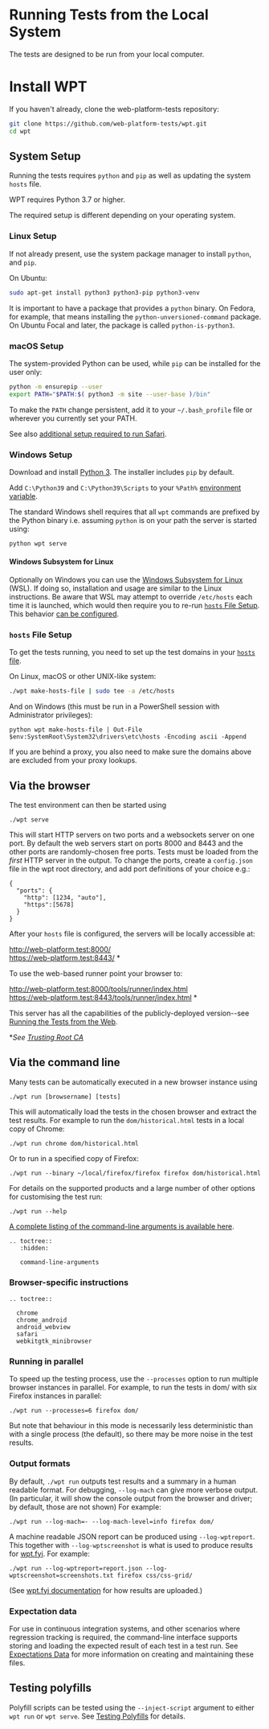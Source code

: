 # Running Tests from the Local System

The tests are designed to be run from your local computer.

# Install WPT

If you haven't already, clone the web-platform-tests repository:

```bash
git clone https://github.com/web-platform-tests/wpt.git
cd wpt
```

## System Setup

Running the tests requires `python` and `pip` as well as updating the
system `hosts` file.

WPT requires Python 3.7 or higher.

The required setup is different depending on your operating system.

### Linux Setup

If not already present, use the system package manager to install `python`,
and `pip`.

On Ubuntu:

```bash
sudo apt-get install python3 python3-pip python3-venv
```

It is important to have a package that provides a `python` binary. On Fedora,
for example, that means installing the `python-unversioned-command` package. On
Ubuntu Focal and later, the package is called `python-is-python3`.

### macOS Setup

The system-provided Python can be used, while `pip` can be
installed for the user only:

```bash
python -m ensurepip --user
export PATH="$PATH:$( python3 -m site --user-base )/bin"
```

To make the `PATH` change persistent, add it to your `~/.bash_profile` file or
wherever you currently set your PATH.

See also [additional setup required to run Safari](safari.md).

### Windows Setup

Download and install [Python 3](https://www.python.org/downloads). The
installer includes `pip` by default.

Add `C:\Python39` and `C:\Python39\Scripts` to your `%Path%`
[environment variable](http://www.computerhope.com/issues/ch000549.htm).

The standard Windows shell requires that all `wpt` commands are prefixed
by the Python binary i.e. assuming `python` is on your path the server is
started using:

```bash
python wpt serve
```

#### Windows Subsystem for Linux

Optionally on Windows you can use the [Windows Subsystem for
Linux](https://docs.microsoft.com/en-us/windows/wsl/about) (WSL). If doing so,
installation and usage are similar to the Linux instructions. Be aware that WSL
may attempt to override `/etc/hosts` each time it is launched, which would then
require you to re-run [`hosts` File Setup](#hosts-file-setup). This behavior
[can be configured](https://docs.microsoft.com/en-us/windows/wsl/wsl-config#network).

### `hosts` File Setup

To get the tests running, you need to set up the test domains in your
[`hosts` file](http://en.wikipedia.org/wiki/Hosts_%28file%29%23Location_in_the_file_system).

On Linux, macOS or other UNIX-like system:

```bash
./wpt make-hosts-file | sudo tee -a /etc/hosts
```

And on Windows (this must be run in a PowerShell session with Administrator privileges):

```
python wpt make-hosts-file | Out-File $env:SystemRoot\System32\drivers\etc\hosts -Encoding ascii -Append
```

If you are behind a proxy, you also need to make sure the domains above are
excluded from your proxy lookups.

## Via the browser

The test environment can then be started using

    ./wpt serve

This will start HTTP servers on two ports and a websockets server on
one port. By default the web servers start on ports 8000 and 8443 and the other
ports are randomly-chosen free ports. Tests must be loaded from the
*first* HTTP server in the output. To change the ports,
create a `config.json` file in the wpt root directory, and add
port definitions of your choice e.g.:

```
{
  "ports": {
    "http": [1234, "auto"],
    "https":[5678]
  }
}
```

After your `hosts` file is configured, the servers will be locally accessible at:

http://web-platform.test:8000/<br>
https://web-platform.test:8443/ *

To use the web-based runner point your browser to:

http://web-platform.test:8000/tools/runner/index.html<br>
https://web-platform.test:8443/tools/runner/index.html *

This server has all the capabilities of the publicly-deployed version--see
[Running the Tests from the Web](from-web.md).

\**See [Trusting Root CA](../tools/certs/README.md)*

## Via the command line

Many tests can be automatically executed in a new browser instance using

    ./wpt run [browsername] [tests]

This will automatically load the tests in the chosen browser and extract the
test results. For example to run the `dom/historical.html` tests in a local
copy of Chrome:

    ./wpt run chrome dom/historical.html

Or to run in a specified copy of Firefox:

    ./wpt run --binary ~/local/firefox/firefox firefox dom/historical.html

For details on the supported products and a large number of other options for
customising the test run:

    ./wpt run --help

[A complete listing of the command-line arguments is available
here](command-line-arguments.html#run).

```eval_rst
.. toctree::
   :hidden:

   command-line-arguments
```

### Browser-specific instructions

```eval_rst
.. toctree::

  chrome
  chrome_android
  android_webview
  safari
  webkitgtk_minibrowser
```

### Running in parallel

To speed up the testing process, use the `--processes` option to run multiple
browser instances in parallel. For example, to run the tests in dom/ with six
Firefox instances in parallel:

    ./wpt run --processes=6 firefox dom/

But note that behaviour in this mode is necessarily less deterministic than with
a single process (the default), so there may be more noise in the test results.

### Output formats

By default, `./wpt run` outputs test results and a summary in a human readable
format. For debugging, `--log-mach` can give more verbose output. (In particular,
it will show the console output from the browser and driver;
by default, those are not shown) For example:

    ./wpt run --log-mach=- --log-mach-level=info firefox dom/

A machine readable JSON report can be produced using `--log-wptreport`. This
together with `--log-wptscreenshot` is what is used to produce results for
[wpt.fyi](https://wpt.fyi). For example:

    ./wpt run --log-wptreport=report.json --log-wptscreenshot=screenshots.txt firefox css/css-grid/

(See [wpt.fyi documentation](https://github.com/web-platform-tests/wpt.fyi/blob/main/api/README.md#results-creation)
for how results are uploaded.)

### Expectation data

For use in continuous integration systems, and other scenarios where regression
tracking is required, the command-line interface supports storing and loading
the expected result of each test in a test run. See [Expectations
Data](../../tools/wptrunner/docs/expectation) for more information on creating
and maintaining these files.

## Testing polyfills

Polyfill scripts can be tested using the `--inject-script` argument to either
`wpt run` or `wpt serve`. See [Testing Polyfills](testing-polyfills) for
details.
